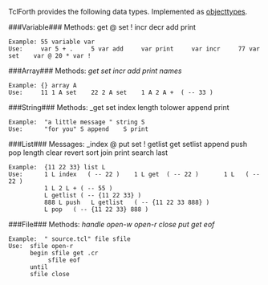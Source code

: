 TclForth provides the following data types. Implemented as [objecttypes](./Objecttypes). 


###Variable###
Methods: get @ set ! incr decr add print

```
Example: 55 variable var
Use:     var 5 + .     5 var add     var print     var incr     77 var set    var @ 20 * var !
```

###Array###
Methods: _get set incr add print names_

```
Example: {} array A
Use:     11 1 A set    22 2 A set    1 A 2 A +  ( -- 33 )
```

###String###
Methods: _get set index length tolower append print
```
Example:  "a little message " string S
Use:      "for you" S append    S print
```

###List###
Messages: _index @ put set ! getlist get setlist append push pop length clear revert sort join print search last
```
Example:  {11 22 33} list L
Use:      1 L index   ( -- 22 )    1 L get  ( -- 22 )       1 L   ( -- 22 )
          1 L 2 L + ( -- 55 )
          L getlist ( -- {11 22 33} )
          888 L push   L getlist   ( -- {11 22 33 888} )
          L pop   ( -- {11 22 33} 888 )
```

###File###
Methods: _handle open-w open-r close put get eof_

    Example:  " source.tcl" file sfile    
    Use:  sfile open-r
          begin sfile get .cr
               sfile eof
          until
          sfile close